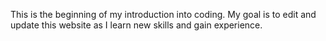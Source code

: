 This is the beginning of my introduction into coding. My goal is to edit and update this website as I learn new skills and gain experience. 
